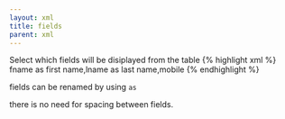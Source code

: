 ```yaml
---
layout: xml
title: fields
parent: xml
---
```

Select which fields will be disiplayed from the table
{% highlight xml %}
    <table>
        <fields>fname as first name,lname as last name,mobile</fields>
{% endhighlight %}

fields can be renamed by using `as`

there is no need for spacing between fields.
